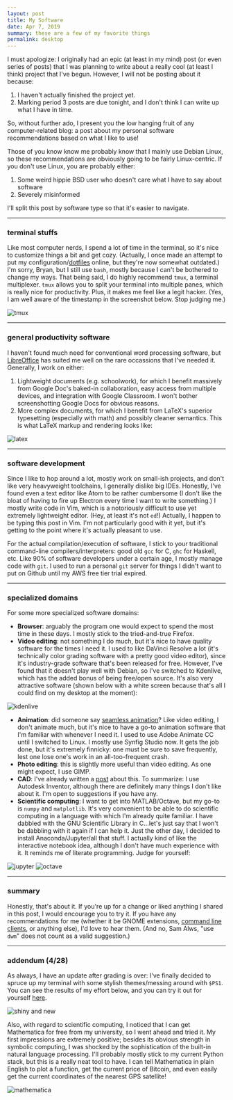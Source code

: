 ```yaml
---
layout: post
title: My Software
date: Apr 7, 2019
summary: these are a few of my favorite things
permalink: desktop
---
```


I must apologize: I originally had an epic (at least in my mind) post (or even series of posts) that I was planning to write about a really cool (at least I think) project that I've begun. However, I will not be posting about it because:

1. I haven't actually finished the project yet.
2. Marking period 3 posts are due tonight, and I don't think I can write up what I have in time.

So, without further ado, I present you the low hanging fruit of any computer-related blog: a post about my personal software recommendations based on what I like to use!

Those of you know know me probably know that I mainly use Debian Linux, so these recommendations are obviously going to be fairly Linux-centric. If you don't use Linux, you are probably either:

1. Some weird hippie BSD user who doesn't care what I have to say about software
2. Severely misinformed

I'll split this post by software type so that it's easier to navigate.

---
### terminal stuffs
Like most computer nerds, I spend a lot of time in the terminal, so it's nice to customize things a bit and get cozy. (Actually, I once made an attempt to put my configuration/[dotfiles](https://github.com/air-wreck/dotfiles) online, but they're now somewhat outdated.) I'm sorry, Bryan, but I still use `bash`, mostly because I can't be bothered to change my ways. That being said, I do highly recommend `tmux`, a terminal multiplexer. `tmux` allows you to split your terminal into multiple panes, which is really nice for productivity. Plus, it makes me feel like a legit hacker. (Yes, I am well aware of the timestamp in the screenshot below. Stop judging me.)

<img src="../../img/tmux.png" alt="tmux">

---
### general productivity software
I haven't found much need for conventional word processing software, but [LibreOffice](https://www.libreoffice.org/) has suited me well on the rare occassions that I've needed it. Generally, I work on either:

1. Lightweight documents (e.g. schoolwork), for which I benefit massively from Google Doc's baked-in collaboration, easy access from multiple devices, and integration with Google Classroom. I won't bother screenshotting Google Docs for obvious reasons.
2. More complex documents, for which I benefit from LaTeX's superior typesetting (especially with math) and possibly cleaner semantics. This is what LaTeX markup and rendering looks like:

<img src="../../img/latex.png" alt="latex">

---
### software development
Since I like to hop around a lot, mostly work on small-ish projects, and don't like very heavyweight toolchains, I generally dislike big IDEs. Honestly, I've found even a text editor like Atom to be rather cumbersome (I don't like the bloat of having to fire up Electron every time I want to write something.) I mostly write code in Vim, which is a notoriously difficult to use yet extremely lightweight editor. (Hey, at least it's not `ed`!) Actually, I happen to be typing this post in Vim. I'm not particularly good with it yet, but it's getting to the point where it's actually pleasant to use.

For the actual compilation/execution of software, I stick to your traditional command-line compilers/interpreters: good old `gcc` for C, `ghc` for Haskell, etc. Like 90% of software developers under a certain age, I mostly manage code with `git`. I used to run a personal `git` server for things I didn't want to put on Github until my AWS free tier trial expired.

---
### specialized domains
For some more specialized software domains:

* **Browser**: arguably the program one would expect to spend the most time in these days. I mostly stick to the tried-and-true Firefox.
* **Video editing**: not something I do much, but it's nice to have quality software for the times I need it. I used to like DaVinci Resolve a lot (it's technically color grading software with a pretty good video editor), since it's industry-grade software that's been released for free. However, I've found that it doesn't play well with Debian, so I've switched to Kdenlive, which has the added bonus of being free/open source. It's also very attractive software (shown below with a white screen because that's all I could find on my desktop at the moment):

<img src="../../img/kdenlive.png" alt="kdenlive">

* **Animation**: did someone say [seamless animation](https://www.youtube.com/watch?v=nQ0ynLw-wX4)? Like video editing, I don't animate much, but it's nice to have a go-to animation software that I'm familiar with whenever I need it. I used to use Adobe Animate CC until I switched to Linux. I mostly use Synfig Studio now. It gets the job done, but it's extremely finnicky: one must be sure to save frequently, lest one lose one's work in an all-too-frequent crash.
* **Photo editing**: this is slightly more useful than video editing. As one might expect, I use GIMP.
* **CAD**: I've already written a [post](linux-cad) about this. To summarize: I use Autodesk Inventor, although there are definitely many things I don't like about it. I'm open to suggestions if you have any.
* **Scientific computing**: I want to get into MATLAB/Octave, but my go-to is `numpy` and `matplotlib`. It's very convenient to be able to do scientific computing in a language with which I'm already quite familiar. I have dabbled with the GNU Scientific Library in C...let's just say that I won't be dabbling with it again if I can help it. Just the other day, I decided to install Anaconda/Jupyter/all that stuff. I actually kind of like the interactive notebook idea, although I don't have much experience with it. It reminds me of literate programming. Judge for yourself:

<img src="../../img/jupyter.png" alt="jupyter">

<img src="../../img/octave.png" alt="octave">

---
### summary
Honestly, that's about it. If you're up for a change or liked anything I shared in this post, I would encourage you to try it. If you have any recommendations for me (whether it be GNOME extensions, [command line clients](https://hangups.readthedocs.io/en/latest/), or anything else), I'd love to hear them. (And no, Sam Alws, "use `dwm`" does not count as a valid suggestion.)

---
### addendum (4/28)
As always, I have an update after grading is over: I've finally decided to spruce up my terminal with some stylish themes/messing around with `$PS1`. You can see the results of my effort below, and you can try it out for yourself [here](https://github.com/air-wreck/dotfiles).

![shiny and new](../../img/shiny_new.png)

Also, with regard to scientific computing, I noticed that I can get Mathematica for free from my university, so I went ahead and tried it. My first impressions are extremely positive; besides its obvious strength in symbolic computing, I was shocked by the sophistication of the built-in natural language processing. I'll probably mostly stick to my current Python stack, but this is a really neat tool to have. I can tell Mathematica in plain English to plot a function, get the current price of Bitcoin, and even easily get the current coordinates of the nearest GPS satellite!

![mathematica](../../img/mathematica.png)

